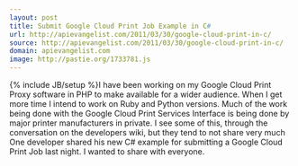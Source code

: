 ```yaml
---
layout: post
title: Submit Google Cloud Print Job Example in C#
url: http://apievangelist.com/2011/03/30/google-cloud-print-in-c/
source: http://apievangelist.com/2011/03/30/google-cloud-print-in-c/
domain: apievangelist.com
image: http://pastie.org/1733781.js
---
```

{% include JB/setup %}I have been working on my Google Cloud Print Proxy software in PHP to make available for a wider audience.
When I get more time I intend to work on Ruby and Python versions.
Much of the work being done with the Google Cloud Print Services Interface is being done by major printer manufacturers in private.
I see some of this, through the conversation on the developers wiki, but they tend to not share very much
One developer shared his new C# example for submitting a Google Cloud Print Job last night.  I wanted to share with everyone.

